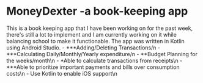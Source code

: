 # MoneyDexter -a book-keeping app

<p> This is a book keeping app that I have been working on for the past week, there's still a lot to implement and I am currently working
on it while balancing school to make it functionable. The app was written in Kotlin using Android Studio.
      - ***Adding/Deleting Transactions/n
      - ***Calculating Daily/Monthly/Yearly expenditure/n
      - **Budget Planning for the weeks/month\n
      - *Able to calculate transactions from receipts\n
      - ***Able to prioritize important payments and bills over consumption costs\n
      - Use Kotlin to enable iOS support\n

</p>
